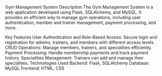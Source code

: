Gym Management System
Description
The Gym Management System is a web application developed using Flask, SQLAlchemy, and MySQL. It provides an efficient way to manage gym operations, including user authentication, member and trainer management, payment processing, and more.

Key Features
User Authentication and Role-Based Access: Secure login and registration for admins, trainers, and members with different access levels.
CRUD Operations: Manage members, trainers, and specialities efficiently.
Payment Processing: Handle membership payments and track payment history.
Specialities Management: Trainers can add and manage their specialities.
Technologies Used
Backend: Flask, SQLAlchemy
Database: MySQL
Frontend: HTML, CSS
